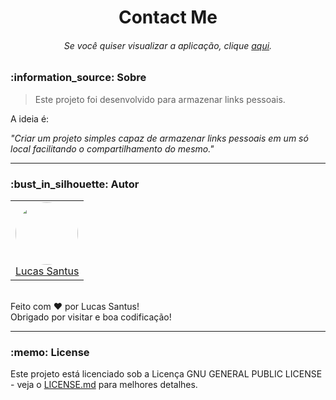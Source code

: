 <h1 align="center">Contact Me</h1>

<h6 align="center"> 
	Se você quiser visualizar a aplicação, clique <a href="https://contact-me-ls.netlify.app">aqui</a>.
</h6>

<h3 id="sobre">:information_source: Sobre</h3>

> Este projeto foi desenvolvido para armazenar links pessoais. 

A ideia é:

_"Criar um projeto simples capaz de armazenar links pessoais em um só local facilitando o compartilhamento do mesmo."_

--------------------------------------------------------------------------------------

<h3 id="autor">:bust_in_silhouette: Autor</h3>

<table>
	<tr>
		<td>
			<div> 
				<a href="https://github.com/LucasSantus">
					<img style="border-radius: 50%;" src="https://github.com/LucasSantus.png" width="100px;" alt=""/>
					<br />
					Lucas Santus
				</a>
			</div>
		</td>
	</tr>
</table>
<br />
Feito com ❤️ por Lucas Santus!<br />
Obrigado por visitar e boa codificação!<br />

--------------------------------------------------------------------------------------

<h3 id="license">:memo: License</h3>

Este projeto está licenciado sob a Licença GNU GENERAL PUBLIC LICENSE - veja o [LICENSE.md](https://github.com/LucasSantus/contact-me/blob/master/LICENSE) para melhores detalhes.
